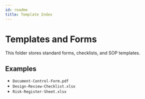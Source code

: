 ```yaml
---
id: readme
title: Template Index
---
```


# Templates and Forms

This folder stores standard forms, checklists, and SOP templates.

## Examples

- `Document-Control-Form.pdf`
- `Design-Review-Checklist.xlsx`
- `Risk-Register-Sheet.xlsx`
